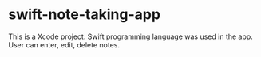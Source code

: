 # swift-note-taking-app
This is a Xcode project. Swift programming language was used in the app. User can enter, edit, delete notes.
